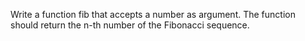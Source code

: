 Write a function fib that accepts a number as argument.
The function should return the n-th number of the Fibonacci sequence.